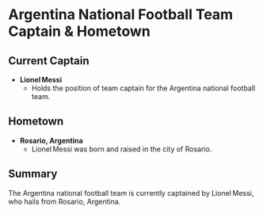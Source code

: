 # Argentina National Football Team Captain & Hometown

## Current Captain
- **Lionel Messi**  
  - Holds the position of team captain for the Argentina national football team.

## Hometown
- **Rosario, Argentina**  
  - Lionel Messi was born and raised in the city of Rosario.

## Summary
The Argentina national football team is currently captained by Lionel Messi, who hails from Rosario, Argentina.
